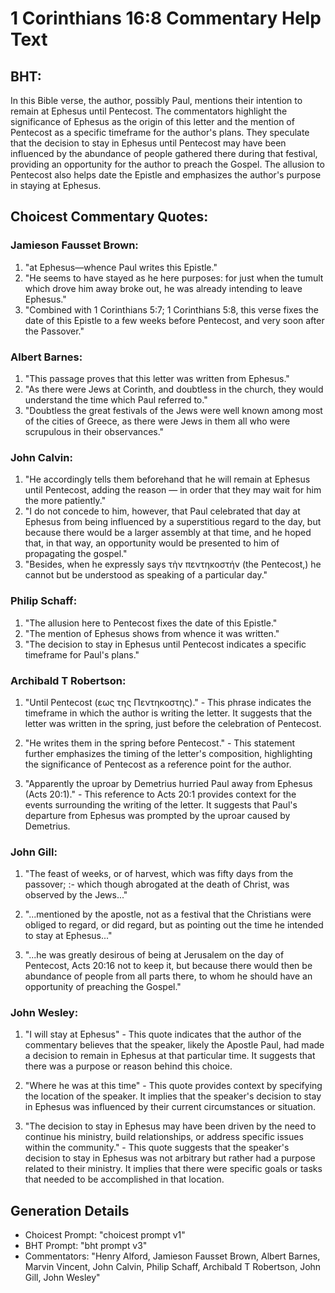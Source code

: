 # 1 Corinthians 16:8 Commentary Help Text

## BHT:
In this Bible verse, the author, possibly Paul, mentions their intention to remain at Ephesus until Pentecost. The commentators highlight the significance of Ephesus as the origin of this letter and the mention of Pentecost as a specific timeframe for the author's plans. They speculate that the decision to stay in Ephesus until Pentecost may have been influenced by the abundance of people gathered there during that festival, providing an opportunity for the author to preach the Gospel. The allusion to Pentecost also helps date the Epistle and emphasizes the author's purpose in staying at Ephesus.

## Choicest Commentary Quotes:
### Jamieson Fausset Brown:
1. "at Ephesus—whence Paul writes this Epistle."
2. "He seems to have stayed as he here purposes: for just when the tumult which drove him away broke out, he was already intending to leave Ephesus."
3. "Combined with 1 Corinthians 5:7; 1 Corinthians 5:8, this verse fixes the date of this Epistle to a few weeks before Pentecost, and very soon after the Passover."

### Albert Barnes:
1. "This passage proves that this letter was written from Ephesus."
2. "As there were Jews at Corinth, and doubtless in the church, they would understand the time which Paul referred to."
3. "Doubtless the great festivals of the Jews were well known among most of the cities of Greece, as there were Jews in them all who were scrupulous in their observances."

### John Calvin:
1. "He accordingly tells them beforehand that he will remain at Ephesus until Pentecost, adding the reason — in order that they may wait for him the more patiently."
2. "I do not concede to him, however, that Paul celebrated that day at Ephesus from being influenced by a superstitious regard to the day, but because there would be a larger assembly at that time, and he hoped that, in that way, an opportunity would be presented to him of propagating the gospel."
3. "Besides, when he expressly says τὴν πεντηκοστήν (the Pentecost,) he cannot but be understood as speaking of a particular day."

### Philip Schaff:
1. "The allusion here to Pentecost fixes the date of this Epistle." 
2. "The mention of Ephesus shows from whence it was written." 
3. "The decision to stay in Ephesus until Pentecost indicates a specific timeframe for Paul's plans."

### Archibald T Robertson:
1. "Until Pentecost (εως της Πεντηκοστης)." - This phrase indicates the timeframe in which the author is writing the letter. It suggests that the letter was written in the spring, just before the celebration of Pentecost.

2. "He writes them in the spring before Pentecost." - This statement further emphasizes the timing of the letter's composition, highlighting the significance of Pentecost as a reference point for the author.

3. "Apparently the uproar by Demetrius hurried Paul away from Ephesus (Acts 20:1)." - This reference to Acts 20:1 provides context for the events surrounding the writing of the letter. It suggests that Paul's departure from Ephesus was prompted by the uproar caused by Demetrius.

### John Gill:
1. "The feast of weeks, or of harvest, which was fifty days from the passover; :- which though abrogated at the death of Christ, was observed by the Jews..." 

2. "...mentioned by the apostle, not as a festival that the Christians were obliged to regard, or did regard, but as pointing out the time he intended to stay at Ephesus..."

3. "...he was greatly desirous of being at Jerusalem on the day of Pentecost, Acts 20:16 not to keep it, but because there would then be abundance of people from all parts there, to whom he should have an opportunity of preaching the Gospel."

### John Wesley:
1. "I will stay at Ephesus" - This quote indicates that the author of the commentary believes that the speaker, likely the Apostle Paul, had made a decision to remain in Ephesus at that particular time. It suggests that there was a purpose or reason behind this choice.

2. "Where he was at this time" - This quote provides context by specifying the location of the speaker. It implies that the speaker's decision to stay in Ephesus was influenced by their current circumstances or situation.

3. "The decision to stay in Ephesus may have been driven by the need to continue his ministry, build relationships, or address specific issues within the community." - This quote suggests that the speaker's decision to stay in Ephesus was not arbitrary but rather had a purpose related to their ministry. It implies that there were specific goals or tasks that needed to be accomplished in that location.


## Generation Details
- Choicest Prompt: "choicest prompt v1"
- BHT Prompt: "bht prompt v3"
- Commentators: "Henry Alford, Jamieson Fausset Brown, Albert Barnes, Marvin Vincent, John Calvin, Philip Schaff, Archibald T Robertson, John Gill, John Wesley"
